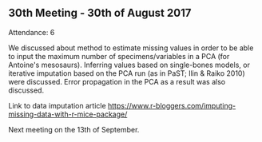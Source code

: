 30th Meeting - 30th of August 2017
----
Attendance: 6

We discussed about method to estimate missing values in order to be able to input the maximum number of specimens/variables in a PCA (for Antoine's mesosaurs). Inferring values based on single-bones models, or iterative imputation based on the PCA run (as in PaST; Ilin & Raiko 2010) were discussed. Error propagation in the PCA as a result was also discussed.

Link to data imputation article https://www.r-bloggers.com/imputing-missing-data-with-r-mice-package/


Next meeting on the 13th of September.
